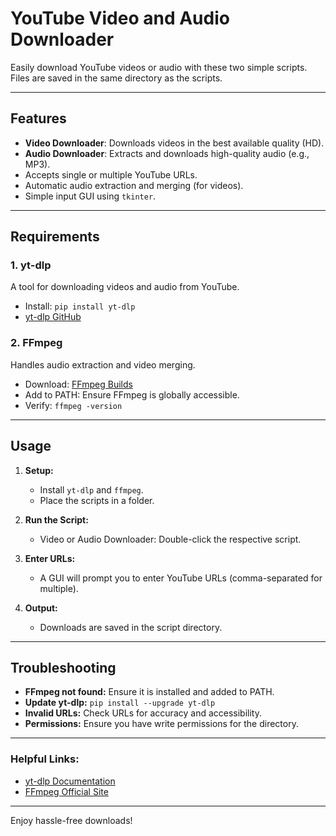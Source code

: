 # YouTube Video and Audio Downloader

Easily download YouTube videos or audio with these two simple scripts. Files are saved in the same directory as the scripts.

---

## Features
- **Video Downloader**: Downloads videos in the best available quality (HD).
- **Audio Downloader**: Extracts and downloads high-quality audio (e.g., MP3).
- Accepts single or multiple YouTube URLs.
- Automatic audio extraction and merging (for videos).
- Simple input GUI using `tkinter`.

---

## Requirements

### 1. **yt-dlp**
A tool for downloading videos and audio from YouTube.
- Install: `pip install yt-dlp`
- [yt-dlp GitHub](https://github.com/yt-dlp/yt-dlp)

### 2. **FFmpeg**
Handles audio extraction and video merging.
- Download: [FFmpeg Builds](https://github.com/BtbN/FFmpeg-Builds/releases)
- Add to PATH: Ensure FFmpeg is globally accessible.
- Verify: `ffmpeg -version`

---

## Usage

1. **Setup:**
   - Install `yt-dlp` and `ffmpeg`.
   - Place the scripts in a folder.

2. **Run the Script:**
   - Video or Audio Downloader: Double-click the respective script.

3. **Enter URLs:**
   - A GUI will prompt you to enter YouTube URLs (comma-separated for multiple).

4. **Output:**
   - Downloads are saved in the script directory.

---

## Troubleshooting
- **FFmpeg not found:** Ensure it is installed and added to PATH.
- **Update yt-dlp:** `pip install --upgrade yt-dlp`
- **Invalid URLs:** Check URLs for accuracy and accessibility.
- **Permissions:** Ensure you have write permissions for the directory.

---

### Helpful Links:
- [yt-dlp Documentation](https://github.com/yt-dlp/yt-dlp)
- [FFmpeg Official Site](https://ffmpeg.org/)

---

Enjoy hassle-free downloads!

